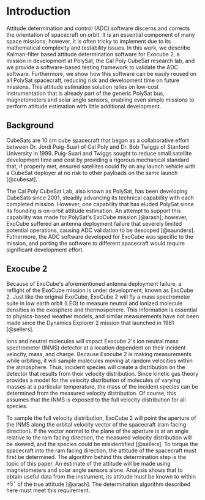 
# Introduction

Attitude determination and control (ADC) software discerns and corrects the orientation of spacecraft on orbit. It is an essential component of many space missions; however, it is often tricky to implement due to its mathematical complexity and testability issues. In this work, we describe Kalman-filter based attitude determination software for Exocube 2, a mission in development at PolySat, the Cal Poly CubeSat research lab, and we provide a software-based testing framework to validate the ADC software. Furthermore, we show how this software can be easily reused on all PolySat spacecraft, reducing risk and development time on future missions. This attitude estimation solution relies on low-cost instrumentation that is already part of the generic PolySat bus, magnetometers and solar angle sensors, enabling even simple missions to perform attitude estimation with little additional development.

## Background

CubeSats are 10 cm cube spacecraft that began as a collaborative effort between Dr. Jordi Puig-Suari of Cal Poly and Dr. Bob Twiggs of Stanford University in 1999. Puig-Suari and Twiggs sought to reduce small satellite development time and cost by providing a rigorous mechanical standard that, if properly met, ensured satellites could fly on any launch vehicle with a CubeSat deployer at no risk to other payloads on the same launch [@cubesat].

The Cal Poly CubeSat Lab, also known as PolySat, has been developing CubeSats since 2001, steadily advancing its technical capability with each completed mission. However, one capability that has eluded PolySat since its founding is on-orbit attitude estimation. An attempt to support this capability was made for PolySat's ExoCube mission [@arash]; however, ExoCube suffered an antenna deployment failure that severely limited potential operations, causing ADC validation to be descoped [@saunders]. Futhermore, the ADC software developed for ExoCube was specific to the mission, and porting the software to different spacecraft would require significant development effort.

## Exocube 2

Because of ExoCube's aforementioned antenna deployment failure, a reflight of the ExoCube mission is under development, known as ExoCube 2. Just like the original ExoCube, ExoCube 2 will fly a mass spectrometer suite in low earth orbit (LEO) to measure neutral and ionized molecule densities in the exosphere and thermospehere. This information is essential to physics-based weather models, and similar measurements have not been made since the Dynamics Explorer 2 mission that launched in 1981 [@sellers].

Ions and neutral molecules will impact Exocube 2's ion neutral mass spectrometer (INMS) detector at a location dependent on their incident velocity, mass, and charge. Because Exocube 2 is making measurements while orbiting, it will sample molecules moving at random velocities within the atmosphere. Thus, incident species will create a distribution on the detector that results from their velocity distribution. Since kinetic gas theory provides a model for the velocity distribution of molecules of varying masses at a particular temperature, the mass of the incident species can be determined from the measured velocity distribution. Of course, this assumes that the INMS is exposed to the full velocity distribution for all species.

To sample the full velocity distribution, ExoCube 2 will point the aperture of the INMS along the orbital velocity vector of the spacecraft (ram facing direction). If the vector normal to the plane of the aperture is at an angle relative to the ram facing direction, the measured velocity distribution will be skewed, and the species could be misidentified [@sellers]. To torque the spacecraft into the ram facing direction, the attitude of the spacecraft must first be determined. The algorithm behind this determination step is the topic of this paper. An estimate of the attitude will be made using magnetometers and solar angle sensors alone. Analysis shows that to obtain useful data from the instrument, its attitude must be known to within $\pm5^\circ$ of the true attitude [@arash]. The determination algorithm described here must meet this requirement. 

